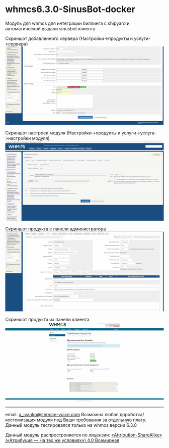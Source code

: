 # whmcs6.3.0-SinusBot-docker
Модуль для whmcs для интеграции биллинга с shipyard и автоматической выдачи sinusbot клиенту

Скриншот добавленного сервера (Настройки->продукты и услуги->сервера)
![Alt text](https://github.com/07artem132/whmcs6.3.0-SinusBot-docker/blob/master/screenshots/servers.png)

Скриншот настроек модуля (Настройки->продукты и услуги->услуга->настройки модуля)
![Alt text](https://github.com/07artem132/whmcs6.3.0-SinusBot-docker/blob/master/screenshots/product.png)

Скриншот продукта с панели администратора
![Alt text](https://github.com/07artem132/whmcs6.3.0-SinusBot-docker/blob/master/screenshots/admin.png)

Скриншот продукта из панели клиента
![Alt text](https://github.com/07artem132/whmcs6.3.0-SinusBot-docker/blob/master/screenshots/client.png)

---------
email: a_ivanko@service-voice.com
Возможна любая дороботка/костомизация модуля под Ваши требования за отдельную плату.
Данный модуль тестировался только на whmcs  версии 6.3.0

Данный модуль распростроняется по лицензии:   [«Attribution-ShareAlike» («Атрибуция — На тех же условиях») 4.0 Всемирная](https://creativecommons.org/licenses/by-sa/4.0/)

